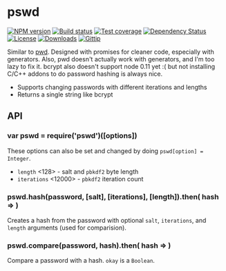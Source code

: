 # pswd

[![NPM version][npm-image]][npm-url]
[![Build status][travis-image]][travis-url]
[![Test coverage][coveralls-image]][coveralls-url]
[![Dependency Status][david-image]][david-url]
[![License][license-image]][license-url]
[![Downloads][downloads-image]][downloads-url]
[![Gittip][gittip-image]][gittip-url]

Similar to [pwd](https://github.com/visionmedia/node-pwd).
Designed with promises for cleaner code, especially with generators.
Also, pwd doesn't actually work with generators, and I'm too lazy to fix it.
bcrypt also doesn't support node 0.11 yet :( but not installing C/C++ addons
  to do password hashing is always nice.

- Supports changing passwords with different iterations and lengths
- Returns a single string like bcrypt

## API

### var pswd = require('pswd')([options])

These options can also be set and changed by doing `pswd[option] = Integer`.

- `length` <128> - salt and `pbkdf2` byte length
- `iterations` <12000> - `pbkdf2` iteration count

### pswd.hash(password, [salt], [iterations], [length]).then( hash => )

Creates a hash from the password with optional `salt`, `iterations`, and `length` arguments (used for comparision).

### pswd.compare(password, hash).then( hash => )

Compare a password with a hash. `okay` is a `Boolean`.

[npm-image]: https://img.shields.io/npm/v/pswd.svg?style=flat-square
[npm-url]: https://npmjs.org/package/pswd
[github-tag]: http://img.shields.io/github/tag/thenables/pswd.svg?style=flat-square
[github-url]: https://github.com/thenables/pswd/tags
[travis-image]: https://img.shields.io/travis/thenables/pswd.svg?style=flat-square
[travis-url]: https://travis-ci.org/thenables/pswd
[coveralls-image]: https://img.shields.io/coveralls/thenables/pswd.svg?style=flat-square
[coveralls-url]: https://coveralls.io/r/thenables/pswd?branch=master
[david-image]: http://img.shields.io/david/thenables/pswd.svg?style=flat-square
[david-url]: https://david-dm.org/thenables/pswd
[license-image]: http://img.shields.io/npm/l/pswd.svg?style=flat-square
[license-url]: LICENSE
[downloads-image]: http://img.shields.io/npm/dm/pswd.svg?style=flat-square
[downloads-url]: https://npmjs.org/package/pswd
[gittip-image]: https://img.shields.io/gittip/jonathanong.svg?style=flat-square
[gittip-url]: https://www.gittip.com/jonathanong/

